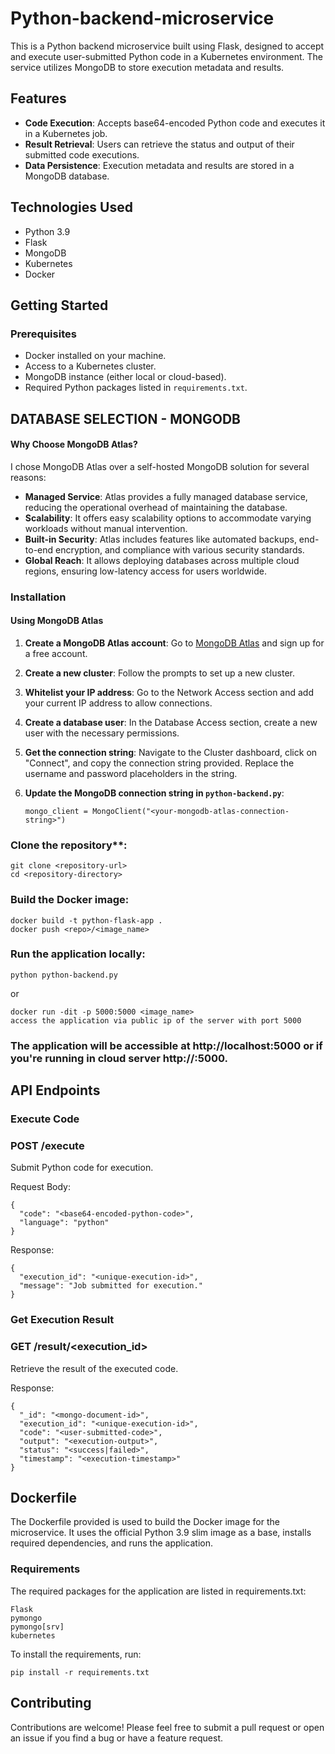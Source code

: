 # Python-backend-microservice


This is a Python backend microservice built using Flask, designed to accept and execute user-submitted Python code in a Kubernetes environment. The service utilizes MongoDB to store execution metadata and results.

## Features

- **Code Execution**: Accepts base64-encoded Python code and executes it in a Kubernetes job.
- **Result Retrieval**: Users can retrieve the status and output of their submitted code executions.
- **Data Persistence**: Execution metadata and results are stored in a MongoDB database.

## Technologies Used

- Python 3.9
- Flask
- MongoDB
- Kubernetes
- Docker

## Getting Started

### Prerequisites

- Docker installed on your machine.
- Access to a Kubernetes cluster.
- MongoDB instance (either local or cloud-based).
- Required Python packages listed in `requirements.txt`.

## DATABASE SELECTION - MONGODB
#### Why Choose MongoDB Atlas?

I chose MongoDB Atlas over a self-hosted MongoDB solution for several reasons:

- **Managed Service**: Atlas provides a fully managed database service, reducing the operational overhead of maintaining the database.
- **Scalability**: It offers easy scalability options to accommodate varying workloads without manual intervention.
- **Built-in Security**: Atlas includes features like automated backups, end-to-end encryption, and compliance with various security standards.
- **Global Reach**: It allows deploying databases across multiple cloud regions, ensuring low-latency access for users worldwide.


### Installation

#### Using MongoDB Atlas

1. **Create a MongoDB Atlas account**: Go to [MongoDB Atlas](https://www.mongodb.com/cloud/atlas) and sign up for a free account.

2. **Create a new cluster**: Follow the prompts to set up a new cluster.

3. **Whitelist your IP address**: Go to the Network Access section and add your current IP address to allow connections.

4. **Create a database user**: In the Database Access section, create a new user with the necessary permissions.

5. **Get the connection string**: Navigate to the Cluster dashboard, click on "Connect", and copy the connection string provided. Replace the username and password placeholders in the string.

6. **Update the MongoDB connection string in `python-backend.py`**:

   ```
   mongo_client = MongoClient("<your-mongodb-atlas-connection-string>")
   ```

### Clone the repository**:

   ```
   git clone <repository-url>
   cd <repository-directory>
   ```


### Build the Docker image:
```
docker build -t python-flask-app .
docker push <repo>/<image_name>
```
### Run the application locally:
```
python python-backend.py
```
or
```
docker run -dit -p 5000:5000 <image_name>
access the application via public ip of the server with port 5000
```
### The application will be accessible at http://localhost:5000 or if you're running in cloud server http://<public ip>:5000.

## API Endpoints

### Execute Code
### POST /execute

Submit Python code for execution.

Request Body:
```
{
  "code": "<base64-encoded-python-code>",
  "language": "python"
}
```
Response:
```
{
  "execution_id": "<unique-execution-id>",
  "message": "Job submitted for execution."
}
```

### Get Execution Result
### GET /result/<execution_id>

Retrieve the result of the executed code.

Response:
```
{
  "_id": "<mongo-document-id>",
  "execution_id": "<unique-execution-id>",
  "code": "<user-submitted-code>",
  "output": "<execution-output>",
  "status": "<success|failed>",
  "timestamp": "<execution-timestamp>"
}
```

## Dockerfile
The Dockerfile provided is used to build the Docker image for the microservice. It uses the official Python 3.9 slim image as a base, installs required dependencies, and runs the application.

### Requirements
The required packages for the application are listed in requirements.txt:
```
Flask
pymongo
pymongo[srv]
kubernetes
```

To install the requirements, run:
```
pip install -r requirements.txt
```



## Contributing
Contributions are welcome! Please feel free to submit a pull request or open an issue if you find a bug or have a feature request.